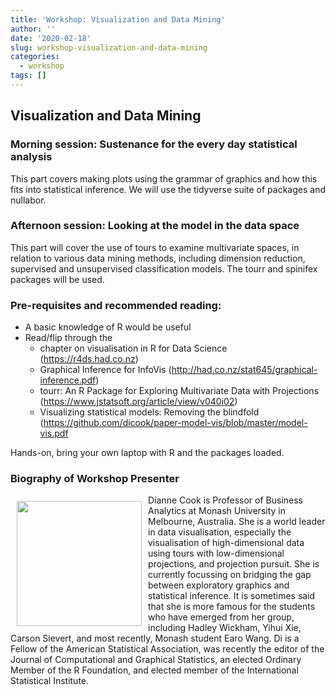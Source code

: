 ```yaml
---
title: 'Workshop: Visualization and Data Mining'
author: ''
date: '2020-02-18'
slug: workshop-visualization-and-data-mining
categories:
  - workshop
tags: []
---
```


## Visualization and Data Mining

### Morning session: Sustenance for the every day statistical analysis

This part covers making plots using the grammar of graphics and how this fits into statistical inference. We will use the tidyverse suite of packages and nullabor.

### Afternoon session: Looking at the model in the data space

This part will cover the use of tours to examine multivariate spaces, in relation to various data mining methods, including dimension reduction, supervised and unsupervised classification models. The tourr and spinifex packages will be used.

### Pre-requisites and recommended reading:

- A basic knowledge of R would be useful
- Read/flip through the
    - chapter on visualisation in R for Data Science (https://r4ds.had.co.nz)
    - Graphical Inference for InfoVis (http://had.co.nz/stat645/graphical-inference.pdf)
    - tourr: An R Package for Exploring Multivariate Data with Projections (https://www.jstatsoft.org/article/view/v040i02)
    - Visualizing statistical models: Removing the blindfold (https://github.com/dicook/paper-model-vis/blob/master/model-vis.pdf

Hands-on, bring your own laptop with R and the packages loaded.

### Biography of Workshop Presenter

<img src="/img/speakers/dicook-2019.png" width="200px" style="float:left;margin:10px;"/>

Dianne Cook is Professor of Business Analytics at Monash University in
Melbourne, Australia.  She is a world leader in data visualisation,
especially the visualisation of high-dimensional data using tours with
low-dimensional projections, and projection pursuit.  She is currently
focussing on bridging the gap between exploratory graphics and
statistical inference. It is sometimes said that she is more famous
for the students who have emerged from her group, including  Hadley
Wickham, Yihui Xie, Carson Sievert, and most recently, Monash student
Earo Wang. Di is a Fellow of the American Statistical Association, was
recently the editor of the Journal of Computational and Graphical
Statistics, an elected Ordinary Member of the R Foundation, and
elected member of the International Statistical Institute.
